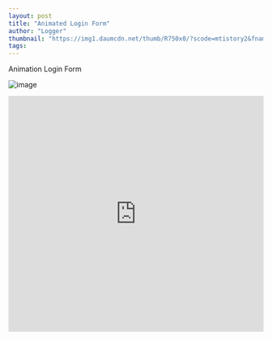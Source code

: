 ```yaml
---
layout: post
title: "Animated Login Form"
author: "Logger"
thumbnail: "https://img1.daumcdn.net/thumb/R750x0/?scode=mtistory2&fname=https%3A%2F%2Ft1.daumcdn.net%2Fcfile%2Ftistory%2F232D61425836BC400B"
tags: 
---
```



Animation Login Form

![image](https://t1.daumcdn.net/cfile/tistory/232D61425836BC400B)

<iframe allowfullscreen="true" allowpaymentrequest="true" allowtransparency="true" class="cp_embed_iframe " frameborder="0" height="466" width="100%" name="cp_embed_1" scrolling="no" src="https://codepen.io/jaehee/embed/rWyPGW?height=466&amp;theme-id=19458&amp;slug-hash=rWyPGW&amp;default-tab=result&amp;user=jaehee&amp;embed-version=2&amp;pen-title=Animated%20Login%20Form&amp;name=cp_embed_1" style="width: 100%; overflow:hidden; display:block;" title="Animated Login Form" loading="lazy" id="cp_embed_rWyPGW"></iframe>